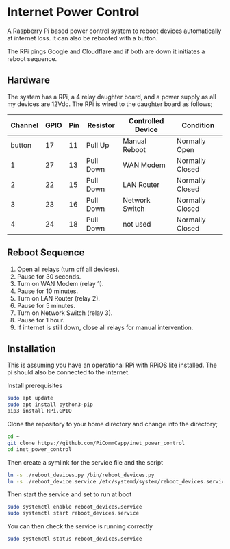 # Internet Power Control 

A Raspberry Pi based power control system to reboot devices automatically at internet loss. It can also be rebooted with a button.

The RPi pings Google and Cloudflare and if both are down it initiates a reboot sequence.

## Hardware

The system has a RPi, a 4 relay daughter board, and a power supply as all my devices are 12Vdc. The RPi is wired to the daughter board as follows;

| Channel | GPIO | Pin | Resistor  | Controlled Device | Condition       |
|---------|------|-----|-----------|-------------------|-----------------|
| button  | 17   | 11  | Pull Up   | Manual Reboot     | Normally Open   |
| 1       | 27   | 13  | Pull Down | WAN Modem         | Normally Closed |
| 2       | 22   | 15  | Pull Down | LAN Router        | Normally Closed |
| 3       | 23   | 16  | Pull Down | Network Switch    | Normally Closed |
| 4       | 24   | 18  | Pull Down | not used          | Normally Closed |

## Reboot Sequence

1. Open all relays (turn off all devices).
2. Pause for 30 seconds.
3. Turn on WAN Modem (relay 1).
4. Pause for 10 minutes.
5. Turn on LAN Router (relay 2).
6. Pause for 5 minutes.
7. Turn on Network Switch (relay 3).
8. Pause for 1 hour.
9. If internet is still down, close all relays for manual intervention.

## Installation

This is assuming you have an operational RPi with RPiOS lite installed. The pi should also be connected to the internet.

Install prerequisites

```bash
sudo apt update
sudo apt install python3-pip
pip3 install RPi.GPIO
```

Clone the repository to your home directory and change into the directory;

```bash
cd ~
git clone https://github.com/PiCommCapp/inet_power_control
cd inet_power_control
```

Then create a symlink for the service file and the script

```bash
ln -s ./reboot_devices.py /bin/reboot_devices.py
ln -s ./reboot_device.service /etc/systemd/system/reboot_devices.service
```

Then start the service and set to run at boot

```bash
sudo systemctl enable reboot_devices.service
sudo systemctl start reboot_devices.service
```

You can then check the service is running correctly

```bash
sudo systemctl status reboot_devices.service
```
